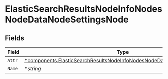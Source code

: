 # ElasticSearchResultsNodeInfoNodesNodeDataNodeSettingsNode


## Fields

| Field                                                                                                                                                                 | Type                                                                                                                                                                  | Required                                                                                                                                                              | Description                                                                                                                                                           |
| --------------------------------------------------------------------------------------------------------------------------------------------------------------------- | --------------------------------------------------------------------------------------------------------------------------------------------------------------------- | --------------------------------------------------------------------------------------------------------------------------------------------------------------------- | --------------------------------------------------------------------------------------------------------------------------------------------------------------------- |
| `Attr`                                                                                                                                                                | [*components.ElasticSearchResultsNodeInfoNodesNodeDataNodeSettingsNodeAttr](../../models/components/elasticsearchresultsnodeinfonodesnodedatanodesettingsnodeattr.md) | :heavy_minus_sign:                                                                                                                                                    | N/A                                                                                                                                                                   |
| `Name`                                                                                                                                                                | **string*                                                                                                                                                             | :heavy_minus_sign:                                                                                                                                                    | N/A                                                                                                                                                                   |
